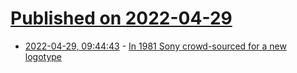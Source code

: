 # [Published on 2022-04-29](index.md)

* [2022-04-29, 09:44:43](https://news.ycombinator.com/item?id=31203252) - [In 1981 Sony crowd-sourced for a new logotype](https://www.logohistories.com/p/bonus-sony-crowdsources)
